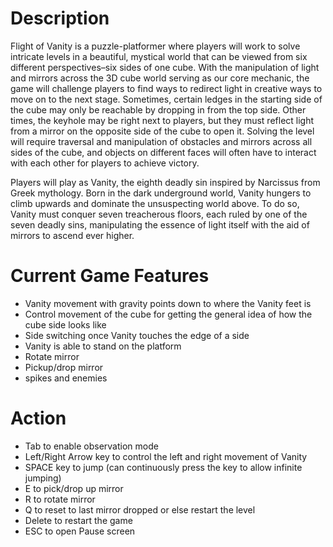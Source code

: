 # Description

Flight of Vanity is a puzzle-platformer where players will work to solve intricate levels in a beautiful, mystical world that can be viewed from six different perspectives–six sides of one cube. With the manipulation of light and mirrors across the 3D cube world serving as our core mechanic, the game will challenge players to find ways to redirect light in creative ways to move on to the next stage. Sometimes, certain ledges in the starting side of the cube may only be reachable by dropping in from the top side. Other times, the keyhole may be right next to players, but they must reflect light from a mirror on the opposite side of the cube to open it. Solving the level will require traversal and manipulation of obstacles and mirrors across all sides of the cube, and objects on different faces will often have to interact with each other for players to achieve victory.

Players will play as Vanity, the eighth deadly sin inspired by Narcissus from Greek mythology. Born in the dark underground world, Vanity hungers to climb upwards and dominate the unsuspecting world above. To do so, Vanity must conquer seven treacherous floors, each ruled by one of the seven deadly sins, manipulating the essence of light itself with the aid of mirrors to ascend ever higher. 

# Current Game Features

- Vanity movement with gravity points down to where the Vanity feet is
- Control movement of the cube for getting the general idea of how the cube side looks like
- Side switching once Vanity touches the edge of a side
- Vanity is able to stand on the platform
- Rotate mirror
- Pickup/drop mirror
- spikes and enemies




# Action

- Tab to enable observation mode
- Left/Right Arrow key to control the left and right movement of Vanity
- SPACE key to jump (can continuously press the key to allow infinite jumping)
- E to pick/drop up mirror
- R to rotate mirror
- Q to reset to last mirror dropped or else restart the level
- Delete to restart the game
- ESC to open Pause screen

